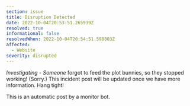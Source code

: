 ```yaml
---
section: issue
title: Disruption Detected
date: 2022-10-04T20:53:51.265939Z
resolved: true
informational: false
resolvedWhen: 2022-10-04T20:54:51.598803Z
affected:
  - Website
severity: disrupted
---
```

*Investigating* - _Someone_ forgot to feed the plot bunnies, so they stopped working! (Sorry.) This incident post will be updated once we have more information. Hang tight!

This is an automatic post by a monitor bot.
        